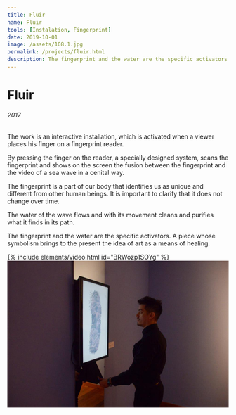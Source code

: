 ```yaml
---
title: Fluir
name: Fluir
tools: [Instalation, Fingerprint]
date: 2019-10-01
image: /assets/108.1.jpg
permalink: /projects/fluir.html
description: The fingerprint and the water are the specific activators. A piece whose symbolism brings to the present the idea of art as a means of healing.
---
```


# Fluir

###### 2017

The work is an interactive installation, which is activated when a viewer places his finger on a fingerprint reader.

By pressing the finger on the reader, a specially designed system, scans the fingerprint and shows on the screen the fusion between the fingerprint and the video of a sea wave in a cenital way.

The fingerprint is a part of our body that identifies us as unique and different from other human beings. It is important to clarify that it does not change over time.

The water of the wave flows and with its movement cleans and purifies what it finds in its path.

The fingerprint and the water are the specific activators. A piece whose symbolism brings to the present the idea of art as a means of healing.

{% include elements/video.html id="BRWozp1SOYg" %}
![preview](/assets/108.1.jpg)
